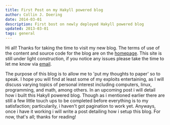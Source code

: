 ```yaml
---
title: First Post on my Hakyll powered blog
author: Collin J. Doering
date: 2014-03-01
description: First bost on newly deployed Hakyll powered blog
updated: 2013-03-01
tags: general
---
```


Hi all! Thanks for taking the time to visit my new blog. The terms of use of the content and
source code for the blog are on the [homepage](/). This site is still under light construction,
if you notice any issues please take the time to let me know via
[email](mailto:collin.doering@gmail.com).

The purpose of this blog is to allow me to 'put my thoughts to paper' so to speak. I hope you
will find at least some of my exploits entertaining, as I will discuss varying topics of
personal interest including computers, linux, programming, and math, among others. In an upcoming
post i will detail how i built this Hakyll powered blog.  Though as i mentioned earlier there
are still a few little touch ups to be completed before everything is to my satisfaction;
particularily, i haven't got pagination to work yet. Anyways, once i have it working i will
write a post detailing how i setup this blog. For now, that's all; thanks for reading!
